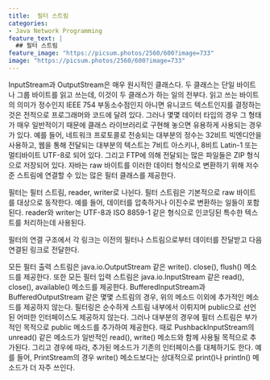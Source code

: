 ```yaml
---
title:  필터 스트림
categories:
- Java Network Programming
feature_text: |
  ## 필터 스트림
feature_image: "https://picsum.photos/2560/600?image=733"
image: "https://picsum.photos/2560/600?image=733"
---
```


InputStream과 OutputStream은 매우 원시적인 클래스다. 두 클래스는 단일 바이트나 그룹 바이트를 읽고 쓰는데, 이것이 두 클래스가 하는 일의 전부다. 읽고 쓰는 바이트의 의미가 정수인지 IEEE 754 부동소수점인지 아니면 유니코드 텍스트인지를 결정하는 것은 전적으로 프로그래머와 코드에 달려 있다. 그러나 몇몇 데이터 타입의 경우 그 형태가 매우 일반적이기 때문에 클래스 라이브러리로 구현해 놓으면 유용하게 사용되는 경우가 있다. 예를 들어, 네트워크 프로토콜로 전송되는 대부분의 정수는 32비트 빅엔디안을 사용하고, 웹을 통해 전달되는 대부분의 텍스트는 7비트 아스키나, 8비트 Latin-1 또는 멀티바이트 UTF-8로 되어 있다. 그리고 FTP에 의해 전달되는 많은 파일들은 ZIP 형식으로 저장되어 있다. 자바는 raw 바이트를 이러한 데이터 형식으로 변환하기 위해 저수준 스트림에 연결할 수 있는 많은 필터 클래스를 제공한다.  

필터는 필터 스트림, reader, writer로 나뉜다. 필터 스트림은 기본적으로 raw 바이트를 대상으로 동작한다. 예를 들어, 데이터를 압축하거나 이진수로 변환하는 일들이 포함된다. reader와 writer는 UTF-8과 ISO 8859-1 같은 형식으로 인코딩된 특수한 텍스트를 처리하는데 사용된다.  

필터의 연결 구조에서 각 링크는 이전의 필터나 스트림으로부터 데이터를 잔달받고 다음 연결된 링크로 전달한다.  

모든 필터 출력 스트림은 java.io.OutputStream 같은 write(). close(), flush() 메소드를 제공한다. 또한 모든 필터 입력 스트림은 java.io.InputStream 같은 read(), close(), available() 메소드를 제공한다. BufferedInputStream과 BufferedOutputStream 같은 몇몇 스트림의 경우, 위의 메소드 이외에 추가적인 메소드를 제공하지 않는다. 필터링은 순수하게 스트림 내부에서 이뤼지며 public으로 선언된 어떠한 인터페이스도 제공하지 않는다. 그러나 대부분의 경우에 필터 스트림은 부가적인 목적으로 public 메소드를 추가하여 제공한다. 때로 PushbackInputStream의 unread() 같은 메소드가 일반적인 read(), write() 메소드와 함께 사용될 목적으로 추가된다. 그리고 경우에 따라, 추가된 메소드가 기존의 인터페이스를 대체하기도 한다. 예를 들어, PrintStream의 경우 write() 메소드보다는 상대적으로 print()나 println() 메소드가 더 자주 쓰인다.
